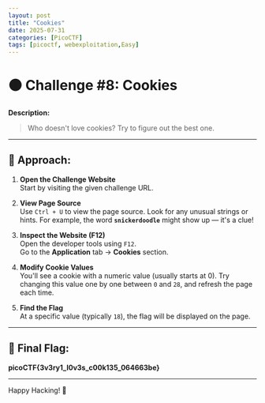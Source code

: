 ```yaml
---
layout: post
title: "Cookies"
date: 2025-07-31
categories: [PicoCTF]
tags: [picoctf, webexploitation,Easy]
---
```



# 🟤 Challenge #8: Cookies

**Description:**

> Who doesn't love cookies? Try to figure out the best one.

---

## 🧭 Approach:

1. **Open the Challenge Website**  
   Start by visiting the given challenge URL.

2. **View Page Source**  
   Use `Ctrl + U` to view the page source. Look for any unusual strings or hints. For example, the word **`snickerdoodle`** might show up — it's a clue!

3. **Inspect the Website (F12)**  
   Open the developer tools using `F12`.  
   Go to the **Application** tab → **Cookies** section.

4. **Modify Cookie Values**  
   You'll see a cookie with a numeric value (usually starts at 0). Try changing this value one by one between `0` and `28`, and refresh the page each time.

5. **Find the Flag**  
   At a specific value (typically `18`), the flag will be displayed on the page.

---

## 🏁 Final Flag:

**picoCTF{3v3ry1_l0v3s_c00k135_064663be}**

---

Happy Hacking! 🎯
